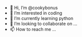 - 👋 Hi, I’m @cookybonus
- 👀 I’m interested in coding
- 🌱 I’m currently learning python
- 💞️ I’m looking to collaborate on ...
- 📫 How to reach me ...

<!---
cookybonus/cookybonus is a ✨ special ✨ repository because its `README.md` (this file) appears on your GitHub profile.
You can click the Preview link to take a look at your changes.
--->
